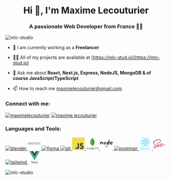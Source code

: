 <h1 align="center">Hi 👋, I'm Maxime Lecouturier</h1>
<h3 align="center">A passionate Web Developer from France 🥖🍷</h3>

<p align="left">
    <img src="https://komarev.com/ghpvc/?username=mlc-studio&label=Profile%20views&color=0e75b6&style=flat" alt="mlc-studio" />
</p>

- 🌱 I am currently working as a **Freelancer**

- 👨‍💻 All of my projects are available at [https://mlc-stud.io](https://mlc-stud.io)

- 💬 Ask me about **React, Next.js, Express, NodeJS, MongoDB & of course JavaScript/TypeScript**

- 📫 How to reach me [maximelecouturier@gmail.com](mailto:maximelecouturier@gmail.com)

<h3 align="left">Connect with me:</h3>
<p align="left">
    <a href="https://linkedin.com/in/maximelecouturier" target="blank"><img align="center" src="https://raw.githubusercontent.com/rahuldkjain/github-profile-readme-generator/master/src/images/icons/Social/linked-in-alt.svg" alt="maximelecouturier" height="30" width="40" /></a>
    <a href="https://instagram.com/maxime.lecouturier" target="blank"><img align="center" src="https://raw.githubusercontent.com/rahuldkjain/github-profile-readme-generator/master/src/images/icons/Social/instagram.svg" alt="maxime.lecouturier" height="30" width="40" /></a>
</p>

<h3 align="left">Languages and Tools:</h3>
<p align="left">
    <a href="https://www.blender.org/" target="_blank">
        <img src="https://download.blender.org/branding/community/blender_community_badge_white.svg" alt="blender" width="40" height="40"/>
    </a>
    <a href="https://expressjs.com" target="_blank">
        <img src="https://raw.githubusercontent.com/devicons/devicon/master/icons/express/express-original-wordmark.svg" alt="express" width="40" height="40"/>
    </a>
    <a href="https://www.figma.com/" target="_blank">
        <img src="https://www.vectorlogo.zone/logos/figma/figma-icon.svg" alt="figma" width="40" height="40"/>
    </a>
    <a href="https://git-scm.com/" target="_blank">
        <img src="https://www.vectorlogo.zone/logos/git-scm/git-scm-icon.svg" alt="git" width="40" height="40"/>
    </a>
    <a href="https://developer.mozilla.org/en-US/docs/Web/JavaScript" target="_blank">
        <img src="https://raw.githubusercontent.com/devicons/devicon/master/icons/javascript/javascript-original.svg" alt="javascript" width="40" height="40"/>
    </a>
    <a href="https://www.mongodb.com/" target="_blank">
        <img src="https://raw.githubusercontent.com/devicons/devicon/master/icons/mongodb/mongodb-original-wordmark.svg" alt="mongodb" width="40" height="40"/>
    </a>
    <a href="https://nodejs.org" target="_blank">
        <img src="https://raw.githubusercontent.com/devicons/devicon/master/icons/nodejs/nodejs-original-wordmark.svg" alt="nodejs" width="40" height="40"/>
    </a>
    <a href="https://postman.com" target="_blank">
        <img src="https://www.vectorlogo.zone/logos/getpostman/getpostman-icon.svg" alt="postman" width="40" height="40"/>
    </a>
    <a href="https://reactjs.org/" target="_blank">
        <img src="https://raw.githubusercontent.com/devicons/devicon/master/icons/react/react-original-wordmark.svg" alt="react" width="40" height="40"/>
    </a>
    <a href="https://sass-lang.com" target="_blank">
        <img src="https://raw.githubusercontent.com/devicons/devicon/master/icons/sass/sass-original.svg" alt="sass" width="40" height="40"/>
    </a>
    <a href="https://tailwindcss.com/" target="_blank">
        <img src="https://www.vectorlogo.zone/logos/tailwindcss/tailwindcss-icon.svg" alt="tailwind" width="40" height="40"/>
    </a>
    <a href="https://vuejs.org/" target="_blank">
        <img src="https://raw.githubusercontent.com/devicons/devicon/master/icons/vuejs/vuejs-original-wordmark.svg" alt="vuejs" width="40" height="40"/>
    </a>
</p>

<p><img align="center" src="http://github-readme-stats.vercel.app/api/top-langs?username=mlc-studio&show_icons=true&locale=en&layout=compact" alt="mlc-studio" /></p>
